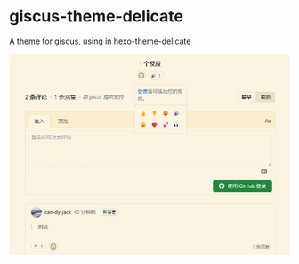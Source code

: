 # giscus-theme-delicate
A theme for giscus, using in hexo-theme-delicate

![delicate-giscus.png](./delicate-giscus.png)
